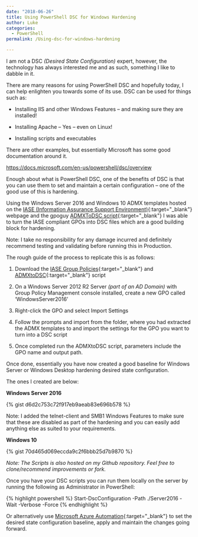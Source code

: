 ```yaml
---
date: "2018-06-26"
title: Using PowerShell DSC for Windows Hardening
author: Luke
categories:
  - PowerShell
permalink: /Using-dsc-for-windows-hardening

---
```


I am not a DSC *(Desired State Configuration)* expert, however, the technology
has always interested me and as such, something I like to dabble in it.

There are many reasons for using PowerShell DSC and hopefully today, I can help
enlighten you towards some of its use. DSC can be used for things such as:

-   Installing IIS and other Windows Features – and making sure they are
    installed!

-   Installing Apache – Yes – even on Linux!

-   Installing scripts and executables

There are other examples, but essentially Microsoft has some good documentation
around it.

<https://docs.microsoft.com/en-us/powershell/dsc/overview>

Enough about what is PowerShell DSC, one of the benefits of DSC is that you can
use them to set and maintain a certain configuration – one of the good use of
this is hardening.

Using the Windows Server 2016 and Windows 10 ADMX templates hosted on
the [IASE (Information Assurance Support
Environment)](https://iase.disa.mil/stigs/gpo/Pages/index.aspx){:target="_blank"} webpage and the
gpoguy [ADMXToDSC script](https://github.com/gpoguy/ADMXToDSC){:target="_blank"} I was able to
turn the IASE compliant GPOs into DSC files which are a good building block for
hardening.

Note: I take no responsibility for any damage incurred and definitely recommend testing and validating before running this in Production.

The rough guide of the process to replicate this is as follows:

1.  Download the [IASE Group
    Policies](https://iase.disa.mil/stigs/gpo/Pages/index.aspx){:target="_blank"} and
    [ADMXtoDSC](https://github.com/gpoguy/ADMXToDSC){:target="_blank"} script

2.  On a Windows Server 2012 R2 Server *(part of an AD Domain)* with Group Policy
    Management console installed, create a new GPO called ‘WindowsServer2016’

3.  Right-click the GPO and select Import Settings

4.  Follow the prompts and import from the folder, where you had extracted the
    ADMX templates to and import the settings for the GPO you want to turn into
    a DSC script

5.  Once completed run the ADMXtoDSC script, parameters include the GPO name and
    output path.

Once done, essentially you have now created a good baseline for Windows Server
or Windows Desktop hardening desired state configuration.

The ones I created are below:

**Windows Server 2016**

{% gist d6d2c753c72f917eb9aeab83e696b578 %}

Note: I added the telnet-client and SMB1 Windows Features to make sure that
these are disabled as part of the hardening and you can easily add anything else as suited to your requirements.

**Windows 10**

{% gist 70d465d069eccda9c2f6bbb25d7b9870 %}

*Note: The Scripts is also hosted on my Github repository. Feel free to
clone/recommend improvements or fork.*

Once you have your DSC scripts you can run them locally on the server by running
the following as Administrator in PowerShell:

{% highlight powershell %}
Start-DscConfiguration -Path ./Server2016 -Wait -Verbose -Force
{% endhighlight %}

Or alternatively use [Microsoft Azure
Automation](https://docs.microsoft.com/en-us/azure/automation/automation-dsc-overview){:target="_blank"}
to set the desired state configuration baseline, apply and maintain the changes
going forward.